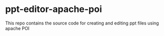 # ppt-editor-apache-poi
This repo contains the source code for creating and editing ppt files using apache POI
